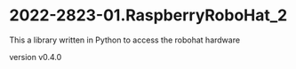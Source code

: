 # 2022-2823-01.RaspberryRoboHat_2

This a library written in Python to access the robohat hardware

version v0.4.0